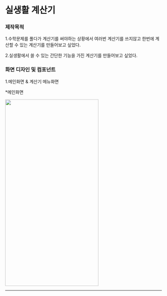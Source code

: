 실생활 계산기
=============
### 제작목적
1.수학문제를 풀다가 계산기를 써야하는 상황에서 여러번 계산기를 쓰지않고 한번에 계산할 수 있는 계산기를 만들어보고 싶었다.

2.실생활에서 쓸 수 있는 간단한 기능을 가진 계산기를 만들어보고 싶었다.


### 화면 디자인 및 컴포넌트

1.메인화면 & 계산기 메뉴화면

*메인화면

<img src = "https://user-images.githubusercontent.com/45443021/210578830-9334971d-db86-4f66-993d-435b21844a6a.jpg" width = "300px" height = "600px"></img></br>




-------------

